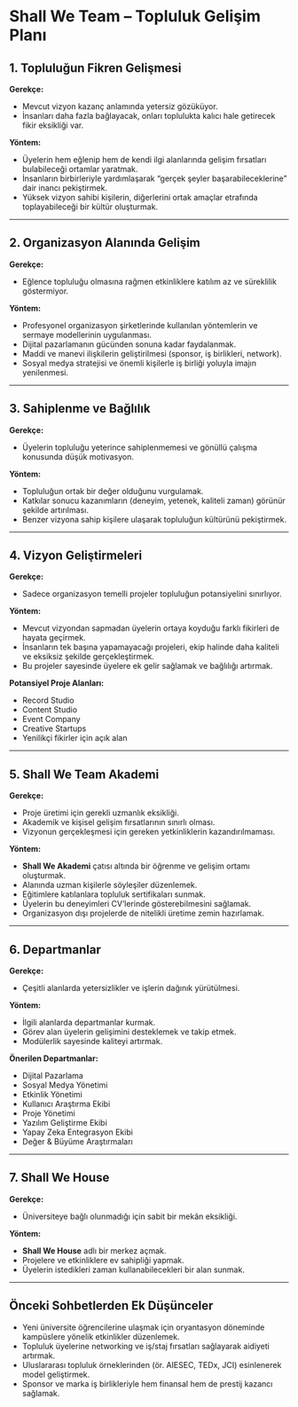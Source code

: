 # Shall We Team – Topluluk Gelişim Planı

## 1. Topluluğun Fikren Gelişmesi

**Gerekçe:**
- Mevcut vizyon kazanç anlamında yetersiz gözüküyor.  
- İnsanları daha fazla bağlayacak, onları toplulukta kalıcı hale getirecek fikir eksikliği var.  

**Yöntem:**
- Üyelerin hem eğlenip hem de kendi ilgi alanlarında gelişim fırsatları bulabileceği ortamlar yaratmak.  
- İnsanların birbirleriyle yardımlaşarak “gerçek şeyler başarabileceklerine” dair inancı pekiştirmek.  
- Yüksek vizyon sahibi kişilerin, diğerlerini ortak amaçlar etrafında toplayabileceği bir kültür oluşturmak.  

---

## 2. Organizasyon Alanında Gelişim

**Gerekçe:**
- Eğlence topluluğu olmasına rağmen etkinliklere katılım az ve süreklilik göstermiyor.  

**Yöntem:**
- Profesyonel organizasyon şirketlerinde kullanılan yöntemlerin ve sermaye modellerinin uygulanması.  
- Dijital pazarlamanın gücünden sonuna kadar faydalanmak.  
- Maddi ve manevi ilişkilerin geliştirilmesi (sponsor, iş birlikleri, network).  
- Sosyal medya stratejisi ve önemli kişilerle iş birliği yoluyla imajın yenilenmesi.  

---

## 3. Sahiplenme ve Bağlılık

**Gerekçe:**
- Üyelerin topluluğu yeterince sahiplenmemesi ve gönüllü çalışma konusunda düşük motivasyon.  

**Yöntem:**
- Topluluğun ortak bir değer olduğunu vurgulamak.  
- Katkılar sonucu kazanımların (deneyim, yetenek, kaliteli zaman) görünür şekilde artırılması.  
- Benzer vizyona sahip kişilere ulaşarak topluluğun kültürünü pekiştirmek.  

---

## 4. Vizyon Geliştirmeleri

**Gerekçe:**
- Sadece organizasyon temelli projeler topluluğun potansiyelini sınırlıyor.  

**Yöntem:**
- Mevcut vizyondan sapmadan üyelerin ortaya koyduğu farklı fikirleri de hayata geçirmek.  
- İnsanların tek başına yapamayacağı projeleri, ekip halinde daha kaliteli ve eksiksiz şekilde gerçekleştirmek.  
- Bu projeler sayesinde üyelere ek gelir sağlamak ve bağlılığı artırmak.  

**Potansiyel Proje Alanları:**
- Record Studio  
- Content Studio  
- Event Company  
- Creative Startups  
- Yenilikçi fikirler için açık alan  

---

## 5. Shall We Team Akademi

**Gerekçe:**
- Proje üretimi için gerekli uzmanlık eksikliği.  
- Akademik ve kişisel gelişim fırsatlarının sınırlı olması.  
- Vizyonun gerçekleşmesi için gereken yetkinliklerin kazandırılmaması.  

**Yöntem:**
- **Shall We Akademi** çatısı altında bir öğrenme ve gelişim ortamı oluşturmak.  
- Alanında uzman kişilerle söyleşiler düzenlemek.  
- Eğitimlere katılanlara topluluk sertifikaları sunmak.  
- Üyelerin bu deneyimleri CV’lerinde gösterebilmesini sağlamak.  
- Organizasyon dışı projelerde de nitelikli üretime zemin hazırlamak.  

---

## 6. Departmanlar

**Gerekçe:**
- Çeşitli alanlarda yetersizlikler ve işlerin dağınık yürütülmesi.  

**Yöntem:**
- İlgili alanlarda departmanlar kurmak.  
- Görev alan üyelerin gelişimini desteklemek ve takip etmek.  
- Modülerlik sayesinde kaliteyi artırmak.  

**Önerilen Departmanlar:**
- Dijital Pazarlama  
- Sosyal Medya Yönetimi  
- Etkinlik Yönetimi
- Kullanıcı Araştırma Ekibi
- Proje Yönetimi
- Yazılım Geliştirme Ekibi
- Yapay Zeka Entegrasyon Ekibi
- Değer & Büyüme Araştırmaları  

---

## 7. Shall We House

**Gerekçe:**
- Üniversiteye bağlı olunmadığı için sabit bir mekân eksikliği.  

**Yöntem:**
- **Shall We House** adlı bir merkez açmak.  
- Projelere ve etkinliklere ev sahipliği yapmak.  
- Üyelerin istedikleri zaman kullanabilecekleri bir alan sunmak.  

---

## Önceki Sohbetlerden Ek Düşünceler

- Yeni üniversite öğrencilerine ulaşmak için oryantasyon döneminde kampüslere yönelik etkinlikler düzenlemek.  
- Topluluk üyelerine networking ve iş/staj fırsatları sağlayarak aidiyeti artırmak.  
- Uluslararası topluluk örneklerinden (ör. AIESEC, TEDx, JCI) esinlenerek model geliştirmek.  
- Sponsor ve marka iş birlikleriyle hem finansal hem de prestij kazancı sağlamak.  
